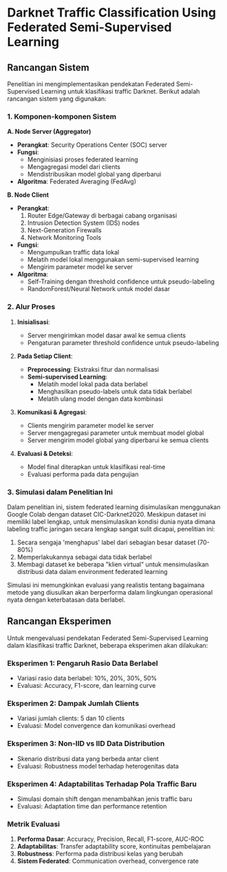 # Darknet Traffic Classification Using Federated Semi-Supervised Learning

## Rancangan Sistem

Penelitian ini mengimplementasikan pendekatan Federated Semi-Supervised Learning untuk klasifikasi traffic Darknet. Berikut adalah rancangan sistem yang digunakan:

### 1. Komponen-komponen Sistem

**A. Node Server (Aggregator)**
- **Perangkat**: Security Operations Center (SOC) server
- **Fungsi**:
  - Menginisiasi proses federated learning
  - Mengagregasi model dari clients
  - Mendistribusikan model global yang diperbarui
- **Algoritma**: Federated Averaging (FedAvg)

**B. Node Client**
- **Perangkat**:
  1. Router Edge/Gateway di berbagai cabang organisasi
  2. Intrusion Detection System (IDS) nodes
  3. Next-Generation Firewalls
  4. Network Monitoring Tools
- **Fungsi**:
  - Mengumpulkan traffic data lokal
  - Melatih model lokal menggunakan semi-supervised learning
  - Mengirim parameter model ke server
- **Algoritma**:
  - Self-Training dengan threshold confidence untuk pseudo-labeling
  - RandomForest/Neural Network untuk model dasar

### 2. Alur Proses

1. **Inisialisasi**:
   - Server mengirimkan model dasar awal ke semua clients
   - Pengaturan parameter threshold confidence untuk pseudo-labeling

2. **Pada Setiap Client**:
   - **Preprocessing**: Ekstraksi fitur dan normalisasi
   - **Semi-supervised Learning**:
     - Melatih model lokal pada data berlabel
     - Menghasilkan pseudo-labels untuk data tidak berlabel
     - Melatih ulang model dengan data kombinasi

3. **Komunikasi & Agregasi**:
   - Clients mengirim parameter model ke server
   - Server mengagregasi parameter untuk membuat model global
   - Server mengirim model global yang diperbarui ke semua clients

4. **Evaluasi & Deteksi**:
   - Model final diterapkan untuk klasifikasi real-time
   - Evaluasi performa pada data pengujian

### 3. Simulasi dalam Penelitian Ini

Dalam penelitian ini, sistem federated learning disimulasikan menggunakan Google Colab dengan dataset CIC-Darknet2020. Meskipun dataset ini memiliki label lengkap, untuk mensimulasikan kondisi dunia nyata dimana labeling traffic jaringan secara lengkap sangat sulit dicapai, penelitian ini:

1. Secara sengaja 'menghapus' label dari sebagian besar dataset (70-80%)
2. Memperlakukannya sebagai data tidak berlabel
3. Membagi dataset ke beberapa "klien virtual" untuk mensimulasikan distribusi data dalam environment federated learning

Simulasi ini memungkinkan evaluasi yang realistis tentang bagaimana metode yang diusulkan akan berperforma dalam lingkungan operasional nyata dengan keterbatasan data berlabel.

## Rancangan Eksperimen

Untuk mengevaluasi pendekatan Federated Semi-Supervised Learning dalam klasifikasi traffic Darknet, beberapa eksperimen akan dilakukan:

### Eksperimen 1: Pengaruh Rasio Data Berlabel
- Variasi rasio data berlabel: 10%, 20%, 30%, 50%
- Evaluasi: Accuracy, F1-score, dan learning curve

### Eksperimen 2: Dampak Jumlah Clients
- Variasi jumlah clients: 5 dan 10 clients
- Evaluasi: Model convergence dan komunikasi overhead

### Eksperimen 3: Non-IID vs IID Data Distribution
- Skenario distribusi data yang berbeda antar client
- Evaluasi: Robustness model terhadap heterogenitas data

### Eksperimen 4: Adaptabilitas Terhadap Pola Traffic Baru
- Simulasi domain shift dengan menambahkan jenis traffic baru
- Evaluasi: Adaptation time dan performance retention

### Metrik Evaluasi
1. **Performa Dasar**: Accuracy, Precision, Recall, F1-score, AUC-ROC
2. **Adaptabilitas**: Transfer adaptability score, kontinuitas pembelajaran
3. **Robustness**: Performa pada distribusi kelas yang berubah
4. **Sistem Federated**: Communication overhead, convergence rate
